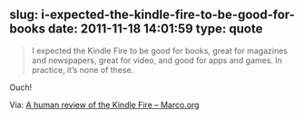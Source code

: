 slug: i-expected-the-kindle-fire-to-be-good-for-books
date: 2011-11-18 14:01:59
type: quote
---

> I expected the Kindle Fire to be good for books, great for magazines and newspapers, great for video, and good for apps and games. In practice, it’s none of these.

Ouch!

 Via: [A human review of the Kindle Fire – Marco.org](http://www.marco.org/2011/11/17/kindle-fire-review)
